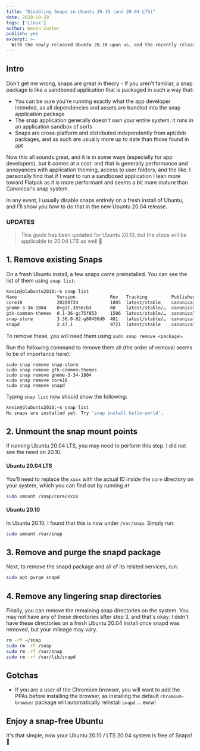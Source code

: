 ```yaml
---
title: "Disabling Snaps in Ubuntu 20.10 (and 20.04 LTS)"
date: 2020-10-29
tags: ['Linux']
author: Kevin Custer
publish: yes
excerpt: >-
  With the newly released Ubuntu 20.10 upon us, and the recently released LTS (20.04), many have mixed feelings about the proliferation of snap packages in Ubuntu. In this article I'll show you how to completely remove the snap system from Ubuntu if you prefer a purely apt sytem 🙂
---
```


## Intro

Don't get me wrong, snaps are great in theory - If you aren't familiar, a snap package is like a sandboxed application that is packaged in such a way that:

* You can be sure you're running exactly what the app developer intended, as all dependencies and assets are bundled into the snap application package
* The snap application generally doesn't own your entire system, it runs in an application sandbox of sorts
* Snaps are cross-platform and distributed independently from apt/deb packages, and as such are usually more up to date than those found in apt

Now this all sounds great, and it is in some ways (especially for app developers), but it comes at a cost: and that is generally performance and annoyances with application theming, access to user folders, and the like.  I personally find that if I want to run a sandboxed application I lean more toward Flatpak as it is more performant and seems a bit more mature than Canonical's snap system.

In any event, I usually disable snaps entirely on a fresh install of Ubuntu, and I'll show you how to do that in the new Ubuntu 20.04 release.

### UPDATES

> This guide has been updated for Ubuntu 20.10, but the steps will be applicable to 20.04 LTS as well 🙂

## 1. Remove existing Snaps

On a fresh Ubuntu install, a few snaps come preinstalled. You can see the list of them using `snap list`:

```bash
kevin@olubuntu2010:~$ snap list
Name               Version             Rev   Tracking         Publisher   Notes
core18             20200724            1885  latest/stable    canonical✓  base
gnome-3-34-1804    0+git.3556cb3       60    latest/stable/…  canonical✓  -
gtk-common-themes  0.1-36-gc75f853     1506  latest/stable/…  canonical✓  -
snap-store         3.36.0-82-g80486d0  481   latest/stable/…  canonical✓  -
snapd              2.47.1              9721  latest/stable    canonical✓  snapd
```

To remove these, you will need them using `sudo snap remove <package>`.

Run the following command to remove them all (the order of removal seems to be of importance here):

```
sudo snap remove snap-store
sudo snap remove gtk-common-themes
sudo snap remove gnome-3-34-1804
sudo snap remove core18
sudo snap remove snapd
```

Typing `snap list` now should show the following:

```bash
kevin@olubuntu2010:~$ snap list
No snaps are installed yet. Try 'snap install hello-world'.
```

## 2. Unmount the snap mount points

If running Ubuntu 20.04 LTS, you may need to perform this step.  I did not see the need on 20.10. 

#### Ubuntu 20.04 LTS

You'll need to replace the `xxxx` with the actual ID inside the `core` directory on your system, which you can find out by running `df`

```bash
sudo umount /snap/core/xxxx
```

#### Ubuntu 20.10

In Ubuntu 20.10, I found that this is now under `/var/snap`.  Simply run:

```bash
sudo umount /var/snap
```

## 3. Remove and purge the snapd package

Next, to remove the snapd package and all of its related services, run:

```bash
sudo apt purge snapd
```

## 4. Remove any lingering snap directories

Finally, you can remove the remaining snap directories on the system.  You may not have any of these directories after step 3, and that's okay.  I didn't have these directories on a fresh Ubuntu 20.04 install once snapd was removed, but your mileage may vary.

```bash
rm -rf ~/snap
sudo rm -rf /snap
sudo rm -rf /var/snap
sudo rm -rf /var/lib/snapd
```

## Gotchas

* If you are a user of the Chromium browser, you will want to add the PPAs before installing the browser, as installing the default `chromium-browser` package will automatically reinstall `snapd` ... eww! 

## Enjoy a snap-free Ubuntu

It's that simple, now your Ubuntu 20.10 / LTS 20.04 system is free of Snaps! 🙂